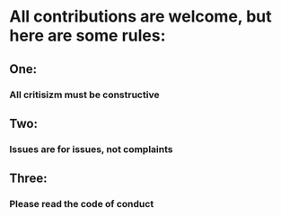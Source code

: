 # All contributions are welcome, but here are some rules:
## One:
### All critisizm must be constructive
## Two:
### Issues are for issues, not complaints
## Three:
### Please read the code of conduct
